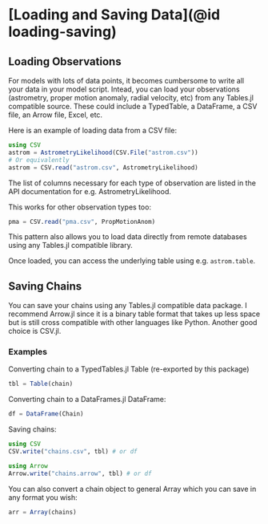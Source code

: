 # [Loading and Saving Data](@id loading-saving)


## Loading Observations
For models with lots of data points, it becomes cumbersome to write all your data in your model script.
Intead, you can load your observations (astrometry, proper motion anomaly, radial velocity, etc) from any Tables.jl
compatible source. These could include a TypedTable, a DataFrame, a CSV file, an Arrow file, Excel, etc.

Here is an example of loading data from a CSV file:
```julia
using CSV
astrom = AstrometryLikelihood(CSV.File("astrom.csv"))
# Or equivalently
astrom = CSV.read("astrom.csv", AstrometryLikelihood)
```

The list of columns necessary for each type of observation are listed in the API documentation for e.g. AstrometryLikelihood.

This works for other observation types too:
```julia
pma = CSV.read("pma.csv", PropMotionAnom)
```

This pattern also allows you to load data directly from remote databases using any Tables.jl compatible library.

Once loaded, you can access the underlying table using e.g. `astrom.table`.

## Saving Chains

You can save your chains using any Tables.jl compatible data package. I recommend Arrow.jl since it is a binary table format that takes up less space but is still cross compatible with other languages like Python. Another good choice is CSV.jl.


### Examples

Converting chain to a TypedTables.jl Table (re-exported by this package)
```julia
tbl = Table(chain)
```

Converting chain to a DataFrames.jl DataFrame:
```julia
df = DataFrame(Chain)
```

Saving chains:
```julia
using CSV
CSV.write("chains.csv", tbl) # or df

using Arrow
Arrow.write("chains.arrow", tbl) # or df
```

You can also convert a chain object to general Array which you can save in any format you wish:
```julia
arr = Array(chains)
```
